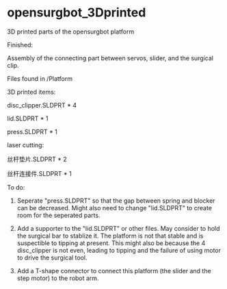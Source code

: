 # opensurgbot_3Dprinted
3D printed parts of the opensurgbot platform

Finished:

Assembly of the connecting part between servos, slider, and the surgical clip.

Files found in /Platform

3D printed items:

disc_clipper.SLDPRT * 4

lid.SLDPRT * 1

press.SLDPRT * 1

laser cutting:

丝杆垫片.SLDPRT * 2

丝杆连接件.SLDPRT * 1

To do:

1. Seperate "press.SLDPRT" so that the gap between spring and blocker can be decreased. Might also need to change "lid.SLDPRT" to create room for the seperated parts.

2. Add a supporter to the "lid.SLDPRT" or other files. May consider to hold the surgical bar to stablize it. The platform is not that stable and is suspectible to tipping at present. This might also be because the 4 disc_clipper is not even, leading to tipping and the failure of using motor to drive the surgical tool.

3. Add a T-shape connector to connect this platform (the slider and the step motor) to the robot arm.

